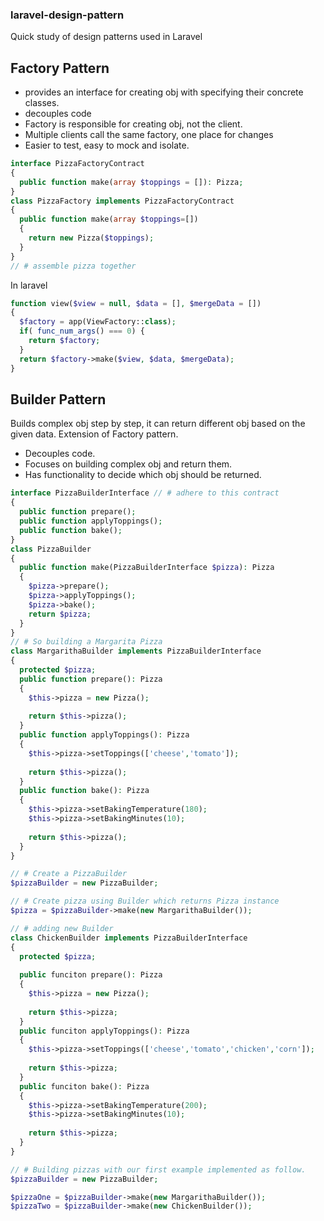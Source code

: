 ### laravel-design-pattern
Quick study of design patterns used in Laravel

Factory Pattern
---
- provides an interface for creating obj with specifying their concrete classes.
- decouples code
- Factory is responsible for creating obj, not the client.
- Multiple clients call the same factory, one place for changes
- Easier to test, easy to mock and isolate.

```php
interface PizzaFactoryContract
{
  public function make(array $toppings = []): Pizza;
}
class PizzaFactory implements PizzaFactoryContract
{
  public function make(array $toppings=[])
  {
    return new Pizza($toppings);
  }
}
// # assemble pizza together

```
In laravel
```php
function view($view = null, $data = [], $mergeData = [])
{
  $factory = app(ViewFactory::class);
  if( func_num_args() === 0) {
    return $factory;
  }
  return $factory->make($view, $data, $mergeData);
}
```

Builder Pattern
---
Builds complex obj step by step, it can return different obj based on the given data. Extension of Factory pattern.
- Decouples code.
- Focuses on building complex obj and return them.
- Has functionality to decide which obj should be returned.

```php
interface PizzaBuilderInterface // # adhere to this contract
{
  public function prepare();
  public function applyToppings();
  public function bake();
}
class PizzaBuilder
{
  public function make(PizzaBuilderInterface $pizza): Pizza 
  {
    $pizza->prepare();
    $pizza->applyToppings();
    $pizza->bake();
    return $pizza;
  }
}
// # So building a Margarita Pizza
class MargarithaBuilder implements PizzaBuilderInterface
{
  protected $pizza;
  public function prepare(): Pizza
  {
    $this->pizza = new Pizza();
    
    return $this->pizza();
  }
  public function applyToppings(): Pizza
  {
    $this->pizza->setToppings(['cheese','tomato']);
    
    return $this->pizza();
  }
  public function bake(): Pizza
  {
    $this->pizza->setBakingTemperature(180);
    $this->pizza->setBakingMinutes(10);
    
    return $this->pizza();
  }
}

// # Create a PizzaBuilder
$pizzaBuilder = new PizzaBuilder;

// # Create pizza using Builder which returns Pizza instance
$pizza = $pizzaBuilder->make(new MargarithaBuilder());

// # adding new Builder
class ChickenBuilder implements PizzaBuilderInterface 
{
  protected $pizza;
  
  public funciton prepare(): Pizza
  {
    $this->pizza = new Pizza();
    
    return $this->pizza;
  }
  public funciton applyToppings(): Pizza
  {
    $this->pizza->setToppings(['cheese','tomato','chicken','corn']);
    
    return $this->pizza;
  }
  public funciton bake(): Pizza
  {
    $this->pizza->setBakingTemperature(200);
    $this->pizza->setBakingMinutes(10);
    
    return $this->pizza;
  }
}

// # Building pizzas with our first example implemented as follow.
$pizzaBuilder = new PizzaBuilder;

$pizzaOne = $pizzaBuilder->make(new MargarithaBuilder());
$pizzaTwo = $pizzaBuilder->make(new ChickenBuilder());
```




